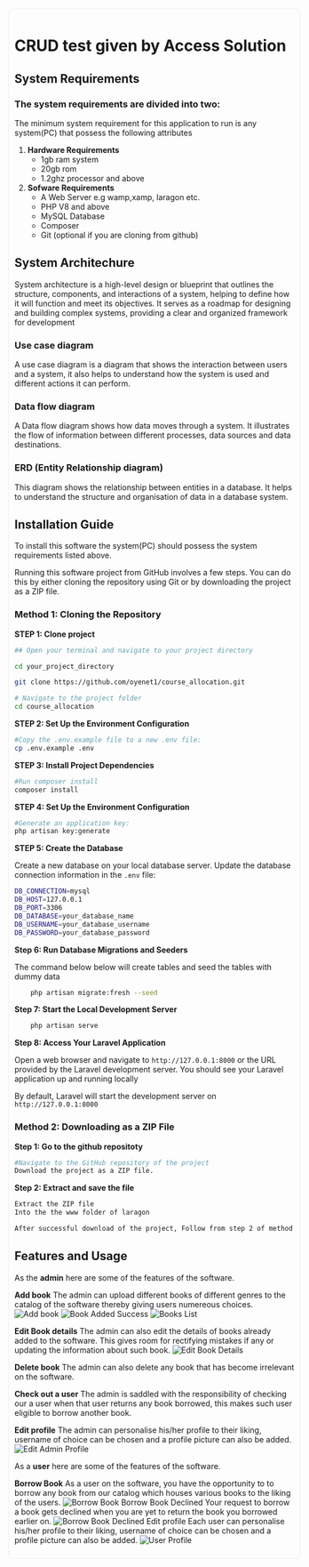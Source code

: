 <div style="width:100%; max-width: 1024px; margin: 2px auto; padding: 10px; border: 1px #eee solid; border-radius:8px">

# CRUD test given by Access Solution

###

## System Requirements

### The system requirements are divided into two:

The minimum system requirement for this application to run is any system(PC) that possess the following attributes

1. **Hardware Requirements**
    - 1gb ram system
    - 20gb rom
    - 1.2ghz processor and above
2. **Sofware Requirements**
    - A Web Server e.g wamp,xamp, laragon etc.
    - PHP V8 and above
    - MySQL Database
    - Composer
    - Git (optional if you are cloning from github)

## System Architechure

System architecture is a high-level design or blueprint that outlines the structure, components, and interactions of a system, helping to define how it will function and meet its objectives. It serves as a roadmap for designing and building complex systems, providing a clear and organized framework for development

### Use case diagram

A use case diagram is a diagram that shows the interaction between users and a system, it also helps to understand how the system is used and different actions it can perform.

<!-- !["Use case Diagram"](/public/img/Course_allocation_system_Usecase_diagram.png) -->

### Data flow diagram

A Data flow diagram shows how data moves through a system. It illustrates the flow of information between different processes, data sources and data destinations.

<!-- !["Dataflow diagram"](/public/img/Course_allocation_system_Dataflow_diagram.png) -->

### ERD (Entity Relationship diagram)

This diagram shows the relationship between entities in a database. It helps to understand the structure and organisation of data in a database system.

<!-- ![ERD Diagram](/public/img/erd.png) -->

## Installation Guide

To install this software the system(PC) should possess the system requirements listed above.

Running this software project from GitHub involves a few steps. You can do this by either cloning the repository using Git or by downloading the project as a ZIP file.

### Method 1: Cloning the Repository

**STEP 1: Clone project**

```sh
## Open your terminal and navigate to your project directory

cd your_project_directory

git clone https://github.com/oyenet1/course_allocation.git

# Navigate to the project folder
cd course_allocation
```

**STEP 2: Set Up the Environment Configuration**

```sh
#Copy the .env.example file to a new .env file:
cp .env.example .env
```

**STEP 3: Install Project Dependencies**

```sh
#Run composer install
composer install
```

**STEP 4: Set Up the Environment Configuration**

```sh
#Generate an application key:
php artisan key:generate
```

**STEP 5: Create the Database**

Create a new database on your local database server. Update the database connection information in the `.env` file:

```sh
DB_CONNECTION=mysql
DB_HOST=127.0.0.1
DB_PORT=3306
DB_DATABASE=your_database_name
DB_USERNAME=your_database_username
DB_PASSWORD=your_database_password
```

**Step 6: Run Database Migrations and Seeders**

The command below below will create tables and seed the tables with dummy data

```sh
    php artisan migrate:fresh --seed
```

**Step 7: Start the Local Development Server**

```sh
    php artisan serve
```

**Step 8: Access Your Laravel Application**

Open a web browser and navigate to `http://127.0.0.1:8000` or the URL provided by the Laravel development server. You should see your Laravel application up and running locally

By default, Laravel will start the development server on `http://127.0.0.1:8000`

### Method 2: Downloading as a ZIP File

**Step 1: Go to the github repositoty**

```sh
#Navigate to the GitHub repository of the project
Download the project as a ZIP file.
```

**Step 2: Extract and save the file**

```sh
Extract the ZIP file
Into the the www folder of laragon

```

```sh
After successful download of the project, Follow from step 2 of method 1.
```

## Features and Usage

As the **admin** here are some of the features of the software.

**Add book**
The admin can upload different books of different genres to the catalog of the software thereby giving users numereous choices.
![Add book](<public/img/Add Book.jpeg>)
![Book Added Success](<public/img/Book Added Success.jpeg>)
![Books List](<public/img/Books list.PNG>)

**Edit Book details**
The admin can also edit the details of books already added to the software. This gives room for rectifying mistakes if any or updating the information about such book.
![Edit Book Details](<public/img/Edit Book Details.PNG>)

**Delete book**
The admin can also delete any book that has become irrelevant on the software.

**Check out a user**
The admin is saddled with the responsibility of checking our a user when that user returns any book borrowed, this makes such user eligible to borrow another book.

**Edit profile**
The admin can personalise his/her profile to their liking, username of choice can be chosen and a profile picture can also be added.
![Edit Admin Profile](<public/img/Admin Profile.PNG>)

As a **user** here are some of the features of the software.

**Borrow Book**
As a user on the software, you have the opportunity to to borrow any book from our catalog which houses various books to the liking of the users.
![Borrow Book](<public/img/Borrow Book (Check In) success.PNG>)
Borrow Book Declined
Your request to borrow a book gets declined when you are yet to return the book you borrowed earlier on.
![Borrow Book Declined](<public/img/Borrow Book Declined.PNG>)
Edit profile
Each user can personalise his/her profile to their liking, username of choice can be chosen and a profile picture can also be added.
![User Profile](<public/img/User Profile.PNG>)
